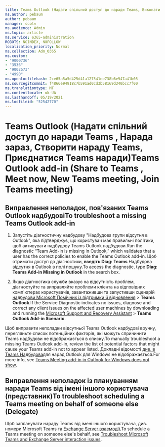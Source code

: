 ```yaml
---
title: Teams Outlook (Надати спільний доступ до наради Teams, Виконати нараду, Створити Teams, Приєднатися Teams наради)
ms.author: pebaum
author: pebaum
manager: scotv
ms.audience: Admin
ms.topic: article
ms.service: o365-administration
ROBOTS: NOINDEX, NOFOLLOW
localization_priority: Normal
ms.collection: Adm_O365
ms.custom:
- "9000736"
- "3536"
- "9002573"
- "4990"
ms.openlocfilehash: 2ce65a5a5d425d41a127541ee738b6e947a41b05
ms.sourcegitcommit: f4866e94918c7b591ad0cd3b58169d340bcc7f00
ms.translationtype: MT
ms.contentlocale: uk-UA
ms.lasthandoff: 05/19/2021
ms.locfileid: "52542770"
---
```

# <a name="teams-outlook-add-in-share-to-teams--meet-now-new-teams-meeting-join-teams-meeting"></a><span data-ttu-id="3936c-102">Teams Outlook (Надати спільний доступ до наради Teams , Нарада зараз, Створити нараду Teams, Приєднатися Teams наради)</span><span class="sxs-lookup"><span data-stu-id="3936c-102">Teams Outlook add-in (Share to Teams , Meet now, New Teams meeting, Join Teams meeting)</span></span>

## <a name="to-troubleshoot-a-missing-teams-outlook-add-in"></a><span data-ttu-id="3936c-103">Виправлення неполадок, пов'язаних Teams Outlook надбудові</span><span class="sxs-lookup"><span data-stu-id="3936c-103">To troubleshoot a missing Teams Outlook add-in</span></span>

1. <span data-ttu-id="3936c-104">Запустіть діагностичну надбудову "Надбудова групи відсутня в Outlook", яка підтверджує, що користувач має правильні політики, щоб активувати надбудову Teams Outlook надбудови.</span><span class="sxs-lookup"><span data-stu-id="3936c-104">Run the diagnostic “Team Add-in is missing in Outlook,” which validates that a user has the correct policies to enable the Teams Outlook add-in.</span></span> <span data-ttu-id="3936c-105">Щоб отримати доступ до діагностики, **введіть Diag: Teams** Надбудова відсутня в Outlook в полі пошуку.</span><span class="sxs-lookup"><span data-stu-id="3936c-105">To access the diagnostic, type **Diag: Teams Add-in Missing in Outlook** in the search box.</span></span>

1. <span data-ttu-id="3936c-106">Якщо діагностика служби вказує на відсутність проблем, діагностуйте та виправляйте проблеми клієнта на відповідних комп'ютерах користувачів, завантаживши та запустивши сценарій [надбудови Microsoft Помічник із підтримки й відновлення](https://aka.ms/SaRA-TeamsAddInScenario)  >  **Teams Outlook**.</span><span class="sxs-lookup"><span data-stu-id="3936c-106">If the Service Diagnostic indicates no issues, diagnose and correct any client issues on the affected user machines  by downloading and running the [Microsoft Support and Recovery Assistant](https://aka.ms/SaRA-TeamsAddInScenario) > **Teams Outlook Add-in Scenario**.</span></span>

<span data-ttu-id="3936c-107">Щоб виправити неполадки відсутньої Teams Outlook надбудові вручну, перегляньте список потенційних факторів, які можуть спричинити Teams надбудови не відображається в списку.</span><span class="sxs-lookup"><span data-stu-id="3936c-107">To manually troubleshoot a missing Teams Outlook add-in, review the list of potential factors that might cause your Teams add-in not to appear listed.</span></span> <span data-ttu-id="3936c-108">Докладні відомості [див. в Teams Надбудова](/microsoftteams/teams-add-in-for-outlook#teams-meeting-add-in-in-outlook-for-windows-does-not-show)для нарад Outlook для Windows не відображається.</span><span class="sxs-lookup"><span data-stu-id="3936c-108">For more info, see [Teams Meeting add-in in Outlook for Windows does not show](/microsoftteams/teams-add-in-for-outlook#teams-meeting-add-in-in-outlook-for-windows-does-not-show).</span></span>

## <a name="to-troubleshoot-scheduling-a-teams-meeting-on-behalf-of-someone-else-delegate"></a><span data-ttu-id="3936c-109">Виправлення неполадок із плануванням наради Teams від імені іншого користувача (представник)</span><span class="sxs-lookup"><span data-stu-id="3936c-109">To troubleshoot scheduling a Teams meeting on behalf of someone else (Delegate)</span></span>

<span data-ttu-id="3936c-110">Щоб запланувати нараду Teams від імені іншого користувача, див. номери Microsoft Teams та [Exchange Server взаємодії.](/microsoftteams/troubleshoot/known-issues/teams-exchange-interaction-issue)</span><span class="sxs-lookup"><span data-stu-id="3936c-110">To schedule a Teams meeting on someone else's behalf, see [Troubleshoot Microsoft Teams and Exchange Server interaction issues](/microsoftteams/troubleshoot/known-issues/teams-exchange-interaction-issue).</span></span>
